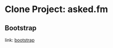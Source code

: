 # Clone Project: asked.fm

## Bootstrap

link: [bootstrap](https://getbootstrap.com/docs/4.3/examples/)
